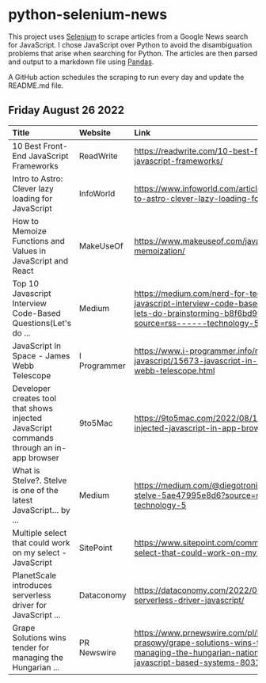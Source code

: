 # python-selenium-news

This project uses [Selenium](https://www.seleniumhq.org/) to scrape articles from a Google News search for JavaScript.
I chose JavaScript over Python to avoid the disambiguation problems that arise when searching for Python.
The articles are then parsed and output to a markdown file using [Pandas](https://pandas.pydata.org/).

A GitHub action schedules the scraping to run every day and update the README.md file.

## Friday August 26 2022


| Title                                                                                    | Website      | Link                                                                                                                                                           |
|:-----------------------------------------------------------------------------------------|:-------------|:---------------------------------------------------------------------------------------------------------------------------------------------------------------|
| 10 Best Front-End JavaScript Frameworks                                                  | ReadWrite    | https://readwrite.com/10-best-front-end-javascript-frameworks/                                                                                                 |
| Intro to Astro: Clever lazy loading for JavaScript                                       | InfoWorld    | https://www.infoworld.com/article/3669877/intro-to-astro-clever-lazy-loading-for-javascript.html                                                               |
| How to Memoize Functions and Values in JavaScript and React                              | MakeUseOf    | https://www.makeuseof.com/javascript-react-memoization/                                                                                                        |
| Top 10 Javascript Interview Code-Based Questions(Let's do ...                            | Medium       | https://medium.com/nerd-for-tech/top-10-javascript-interview-code-based-questions-lets-do-brainstorming-b8f6bd9fc9cb?source=rss------technology-5              |
| JavaScript In Space - James Webb Telescope                                               | I Programmer | https://www.i-programmer.info/news/167-javascript/15673-javascript-in-space-james-webb-telescope.html                                                          |
| Developer creates tool that shows injected JavaScript commands through an in-app browser | 9to5Mac      | https://9to5mac.com/2022/08/19/tool-shows-injected-javascript-in-app-browser/                                                                                  |
| What is Stelve?. Stelve is one of the latest JavaScript…  by ...                         | Medium       | https://medium.com/@diegotronics/what-is-stelve-5ae47995e8d6?source=rss------technology-5                                                                      |
| Multiple select that could work on my select - JavaScript                                | SitePoint    | https://www.sitepoint.com/community/t/multiple-select-that-could-work-on-my-select/394331                                                                      |
| PlanetScale introduces serverless driver for JavaScript ...                              | Dataconomy   | https://dataconomy.com/2022/08/planetscale-serverless-driver-javascript/                                                                                       |
| Grape Solutions wins tender for managing the Hungarian ...                               | PR Newswire  | https://www.prnewswire.com/pl/komunikat-prasowy/grape-solutions-wins-tender-for-managing-the-hungarian-national-bank-s-javascript-based-systems-803190236.html |